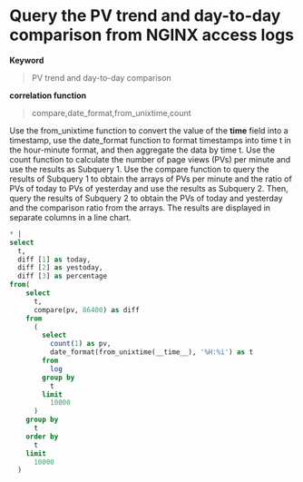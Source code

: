 # Query the PV trend and day-to-day comparison from NGINX access logs

**Keyword**

> PV trend and day-to-day comparison

**correlation function**

> compare,date_format,from_unixtime,count

Use the from_unixtime function to convert the value of the **time** field into a timestamp, use the date_format function to format timestamps into time t in the hour-minute format, and then aggregate the data by time t. Use the count function to calculate the number of page views (PVs) per minute and use the results as Subquery 1. Use the compare function to query the results of Subquery 1 to obtain the arrays of PVs per minute and the ratio of PVs of today to PVs of yesterday and use the results as Subquery 2. Then, query the results of Subquery 2 to obtain the PVs of today and yesterday and the comparison ratio from the arrays. The results are displayed in separate columns in a line chart.

```SQL
* |
select
  t,
  diff [1] as today,
  diff [2] as yestoday,
  diff [3] as percentage
from(
    select
      t,
      compare(pv, 86400) as diff
    from
      (
        select
          count(1) as pv,
          date_format(from_unixtime(__time__), '%H:%i') as t
        from
          log
        group by
          t
        limit
          10000
      )
    group by
      t
    order by
      t
    limit
      10000
  )
```
